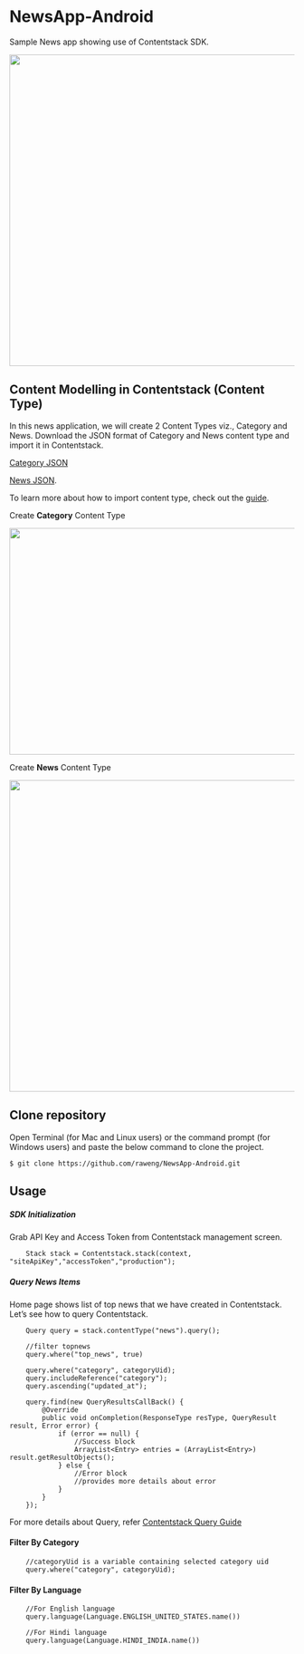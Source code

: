 # NewsApp-Android
Sample News app showing use of Contentstack SDK.

<img src='http://contentstackdocs.built.io/images/ios-screentshot-new.jpg' width='650' height='550'/>

## Content Modelling in Contentstack (Content Type)
In this news application, we will create 2 Content Types viz., Category and News. Download the JSON format of Category and News content type and import it in Contentstack.

[Category JSON](http://contentstackdocs.built.io/json/category.json)

[News JSON](http://contentstackdocs.built.io/json/news.json).

To learn more about how to import content type, check out the [guide](http://contentstackdocs.built.io/developer/guides/content-types#import-a-content-type).

Create **Category** Content Type

<img src='http://contentstackdocs.built.io/images/CS_CT.png' width='600' height='400'/>

Create **News** Content Type

<img src='http://contentstackdocs.built.io/images/Cs-News-CT.png' width='600' height='550'/>


## Clone repository

Open Terminal (for Mac and Linux users) or the command prompt (for Windows users) and paste the below command to clone the project.

    $ git clone https://github.com/raweng/NewsApp-Android.git


##  Usage
##### SDK Initialization
Grab API Key and Access Token from Contentstack management screen.

        Stack stack = Contentstack.stack(context, "siteApiKey","accessToken","production");

##### Query News Items
Home page shows list of top news that we have created in Contentstack. Let’s see how to query Contentstack. 

        Query query = stack.contentType("news").query();
        
        //filter topnews
        query.where("top_news", true)
        
        query.where("category", categoryUid);
        query.includeReference("category");
        query.ascending("updated_at");
        
        query.find(new QueryResultsCallBack() {
            @Override
            public void onCompletion(ResponseType resType, QueryResult result, Error error) {
                if (error == null) {
                    //Success block
                    ArrayList<Entry> entries = (ArrayList<Entry>) result.getResultObjects();
                } else {
                    //Error block 
                    //provides more details about error
                }
            }
        });

For more details about Query, refer [Contentstack Query Guide][5]

#### Filter By Category
        //categoryUid is a variable containing selected category uid
        query.where("category", categoryUid);

#### Filter By Language 
        //For English language
        query.language(Language.ENGLISH_UNITED_STATES.name())
    
        //For Hindi language
        query.language(Language.HINDI_INDIA.name())
    
  [5]: http://contentstackdocs.built.io/developer/android/query-guide
